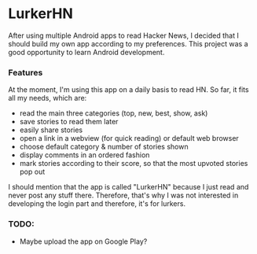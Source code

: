 # LurkerHN

After using multiple Android apps to read Hacker News, I decided that I should build my own app according to my preferences. This project was a good opportunity to learn Android development. 

### Features

At the moment, I'm using this app on a daily basis to read HN. So far, it fits all my needs, which are:
- read the main three categories (top, new, best, show, ask)
- save stories to read them later
- easily share stories
- open a link in a webview (for quick reading) or default web browser
- choose default category & number of stories shown
- display comments in an ordered fashion
- mark stories according to their score, so that the most upvoted stories pop out


I should mention that the app is called "LurkerHN" because I just read and never post any stuff there. Therefore, that's why I was not interested in developing the login part and therefore, it's for lurkers.

### TODO:
- Maybe upload the app on Google Play?


